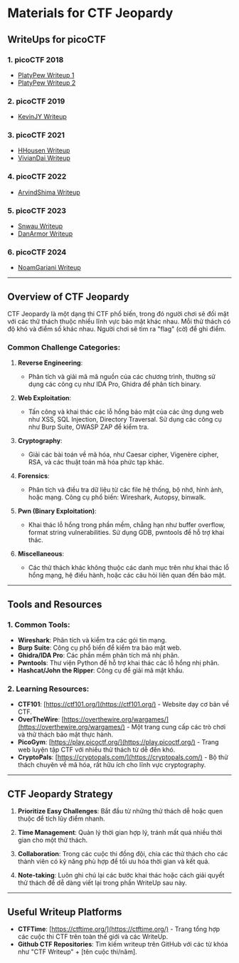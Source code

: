 # Materials for CTF Jeopardy

## WriteUps for picoCTF

### 1. picoCTF 2018
- [PlatyPew Writeup 1](https://github.com/PlatyPew/picoctf-2018-writeup.git)
- [PlatyPew Writeup 2](https://github.com/PlatyPew/picoctf-2018-writeup.git)

### 2. picoCTF 2019
- [KevinJY Writeup](https://github.com/kevinjycui/picoCTF-2019-writeup.git)

### 3. picoCTF 2021
- [HHousen Writeup](https://github.com/HHousen/PicoCTF-2021.git)
- [VivianDai Writeup](https://github.com/vivian-dai/PicoCTF2021-Writeup.git)

### 4. picoCTF 2022
- [ArvindShima Writeup](https://github.com/arvindshima/PicoCTF-2022.git)

### 5. picoCTF 2023
- [Snwau Writeup](https://github.com/snwau/picoCTF-2023-Writeup.git)
- [DanArmor Writeup](https://github.com/DanArmor/picoCTF-2023-writeup.git)

### 6. picoCTF 2024
- [NoamGariani Writeup](https://github.com/noamgariani11/picoCTF-2024-Writeup.git)

---

## Overview of CTF Jeopardy

CTF Jeopardy là một dạng thi CTF phổ biến, trong đó người chơi sẽ đối mặt với các thử thách thuộc nhiều lĩnh vực bảo mật khác nhau. Mỗi thử thách có độ khó và điểm số khác nhau. Người chơi sẽ tìm ra "flag" (cờ) để ghi điểm.

### Common Challenge Categories:
1. **Reverse Engineering**:
   - Phân tích và giải mã mã nguồn của các chương trình, thường sử dụng các công cụ như IDA Pro, Ghidra để phân tích binary.
   
2. **Web Exploitation**:
   - Tấn công và khai thác các lỗ hổng bảo mật của các ứng dụng web như XSS, SQL Injection, Directory Traversal. Sử dụng các công cụ như Burp Suite, OWASP ZAP để kiểm tra.

3. **Cryptography**:
   - Giải các bài toán về mã hóa, như Caesar cipher, Vigenère cipher, RSA, và các thuật toán mã hóa phức tạp khác.
   
4. **Forensics**:
   - Phân tích và điều tra dữ liệu từ các file hệ thống, bộ nhớ, hình ảnh, hoặc mạng. Công cụ phổ biến: Wireshark, Autopsy, binwalk.

5. **Pwn (Binary Exploitation)**:
   - Khai thác lỗ hổng trong phần mềm, chẳng hạn như buffer overflow, format string vulnerabilities. Sử dụng GDB, pwntools để hỗ trợ khai thác.

6. **Miscellaneous**:
   - Các thử thách khác không thuộc các danh mục trên như khai thác lỗ hổng mạng, hệ điều hành, hoặc các câu hỏi liên quan đến bảo mật.

---

## Tools and Resources

### 1. **Common Tools**:
   - **Wireshark**: Phân tích và kiểm tra các gói tin mạng.
   - **Burp Suite**: Công cụ phổ biến để kiểm tra bảo mật web.
   - **Ghidra/IDA Pro**: Các phần mềm phân tích mã nhị phân.
   - **Pwntools**: Thư viện Python để hỗ trợ khai thác các lỗ hổng nhị phân.
   - **Hashcat/John the Ripper**: Công cụ để giải mã mật khẩu.

### 2. **Learning Resources**:
   - **CTF101**: [https://ctf101.org/](https://ctf101.org/) - Website dạy cơ bản về CTF.
   - **OverTheWire**: [https://overthewire.org/wargames/](https://overthewire.org/wargames/) - Một trang cung cấp các trò chơi và thử thách bảo mật thực hành.
   - **PicoGym**: [https://play.picoctf.org/](https://play.picoctf.org/) - Trang web luyện tập CTF với nhiều thử thách từ dễ đến khó.
   - **CryptoPals**: [https://cryptopals.com/](https://cryptopals.com/) - Bộ thử thách chuyên về mã hóa, rất hữu ích cho lĩnh vực cryptography.

---

## CTF Jeopardy Strategy

1. **Prioritize Easy Challenges**: Bắt đầu từ những thử thách dễ hoặc quen thuộc để tích lũy điểm nhanh.
   
2. **Time Management**: Quản lý thời gian hợp lý, tránh mất quá nhiều thời gian cho một thử thách.
   
3. **Collaboration**: Trong các cuộc thi đồng đội, chia các thử thách cho các thành viên có kỹ năng phù hợp để tối ưu hóa thời gian và kết quả.
   
4. **Note-taking**: Luôn ghi chú lại các bước khai thác hoặc cách giải quyết thử thách để dễ dàng viết lại trong phần WriteUp sau này.

---

## Useful Writeup Platforms
- **CTFTime**: [https://ctftime.org/](https://ctftime.org/) - Trang tổng hợp các cuộc thi CTF trên toàn thế giới và các WriteUp.
- **Github CTF Repositories**: Tìm kiếm writeup trên GitHub với các từ khóa như "CTF Writeup" + [tên cuộc thi/năm].
